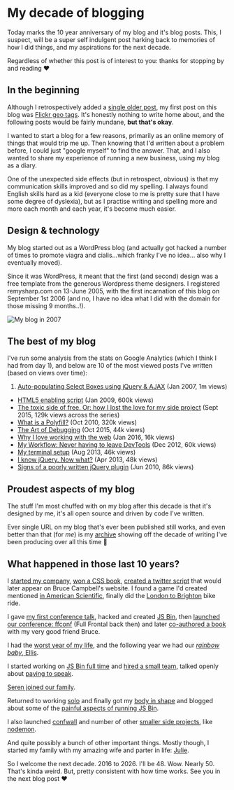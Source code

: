 # My decade of blogging

Today marks the 10 year anniversary of my blog and it's blog posts. This, I suspect, will be a super self indulgent post harking back to memories of how I did things, and my aspirations for the next decade.

Regardless of whether this post is of interest to you: thanks for stopping by and reading ❤

<!--more-->

## In the beginning

Although I retrospectively added a [single older post](/2006/06/17/auto-selecting-navigation), my first post on this blog was [Flickr geo tags](/2006/09/01/flickr-geo-tags). It's honestly nothing to write home about, and the following posts would be fairly mundane, **but that's okay**.

I wanted to start a blog for a few reasons, primarily as an online memory of things that would trip me up. Then knowing that I'd written about a problem before, I could just "google myself" to find the answer. That, and I also wanted to share my experience of running a new business, using my blog as a diary.

One of the unexpected side effects (but in retrospect, obvious) is that my communication skills improved and so did my spelling. I always found English skills hard as a kid (everyone close to me is pretty sure that I have some degree of dyslexia), but as I practise writing and spelling more and more each month and each year, it's become much easier.

## Design & technology

My blog started out as a WordPress blog (and actually got hacked a number of times to promote viagra and cialis…which franky I've no idea… also why I eventually moved).

Since it was WordPress, it meant that the first (and second) design was a free template from the generous Wordpress theme designers. I registered remysharp.com on 13-June 2005, with the first incarnation of this blog on September 1st 2006 (and no, I have no idea what I did with the domain for those missing 9 months..!).

![My blog in 2007](/images/blog-200702-cropped.png)

## The best of my blog

I've run some analysis from the stats on Google Analytics (which I think I had from day 1), and below are 10 of the most viewed posts I've written (based on views over time):

1. [Auto-populating Select Boxes using jQuery & AJAX](/2007/01/20/auto-populating-select-boxes-using-jquery-ajax) (Jan 2007, 1m views)
- [HTML5 enabling script](/2009/01/07/html5-enabling-script) (Jan 2009, 600k views)
- [The toxic side of free. Or: how I lost the love for my side project](/2015/09/14/jsbin-toxic-part-1) (Sept 2015, 129k views across the series)
- [What is a Polyfill?](/2010/10/08/what-is-a-polyfill) (Oct 2010, 320k views)
- [The Art of Debugging](/2015/10/14/the-art-of-debugging) (Oct 2015, 44k views)
- [Why I love working with the web](/2016/01/20/why-i-love-working-with-the-web) (Jan 2016, 16k views)
- [My Workflow: Never having to leave DevTools](/2012/12/21/my-workflow-never-having-to-leave-devtools) (Dec 2012, 60k views)
- [My terminal setup](/2013/07/25/my-terminal-setup) (Aug 2013, 46k views)
- [I know jQuery. Now what?](/2013/04/19/i-know-jquery-now-what) (Apr 2013, 48k views)
- [Signs of a poorly written jQuery plugin](/2010/06/03/signs-of-a-poorly-written-jquery-plugin) (Jun 2010, 86k views)

## Proudest aspects of my blog

The stuff I'm most chuffed with on my blog after this decade is that it's designed by me, it's all open source and driven by code I've written.

Ever single URL on my blog that's ever been published still works, and even better than that (for *me*) is my [archive](/archive) showing off the decade of writing I've been producing over all this time 💪

## What happened in those last 10 years?

I [started my company](/2006/09/05/birth), [won a CSS book](https://remysharp.com/2006/12/19/css-mastery-ipod-giveaway), [created a twitter script](https://remysharp.com/2007/03/20/how-to-add-twitter-to-your-blog-without-it-hanging-your-site) that would later appear on Bruce Campbell's website. I found a game I'd created mentioned [in American Scientific](https://remysharp.com/2007/03/23/the-day-i-appeared-in-scientific-american), finally did the [London to Brighton](https://remysharp.com/2007/06/19/our-london-to-brighton-bike-ride-and-route) bike ride.

I gave [my first conference talk](https://remysharp.com/2008/03/13/presenting-jquery-at-qcon), hacked and created [JS Bin](/2008/10/06/js-bin-for-collaborative-javascript-debugging), then [launched our conference: ffconf](/2009/04/20/full-frontal-javascript-conference) (Full Frontal back then) and later [co-authored a book](https://www.amazon.com/Introducing-HTML5-Voices-That-Matter/dp/0321687299/ref=sr_1_2?ie=UTF8&qid=1470682881&sr=8-2) with my very good friend Bruce.

I had the [worst year of my life](https://remysharp.com/2010/12/31/2010-the-year-ill-never-forget#tia), and the following year we had our [*rainbow baby*, Ellis](https://remysharp.com/2011/10/17/ellis-tennyson-sharp).

I started working on [JS Bin full time](https://remysharp.com/2013/08/14/jsbin-5th-birthday) and [hired a small team](https://remysharp.com/2013/09/24/i-am-hiring), talked openly about [paying to speak](https://remysharp.com/2014/03/07/youre-paying-to-speak).

[Seren joined our family](https://remysharp.com/2014/12/31/my-2014#family).

Returned to working [solo](https://remysharp.com/2015/01/05/reboot) and finally got my [body in shape](https://remysharp.com/2015/03/11/diet) and blogged about some of the [painful aspects of running JS Bin](https://remysharp.com/2015/09/14/jsbin-toxic-part-1).

I also launched [confwall](https://confwall.com) and number of other [smaller side projects](https://github.com/remy), like [nodemon](https://remysharp.com/2010/10/12/nodejs-rapid-development-nodemon).

And quite possibly a bunch of other important things. Mostly though, I started my family with my amazing wife and parter in life: [Julie](https://remysharp.com/2014/12/06/to-you).

So I welcome the next decade. 2016 to 2026. I'll be 48. Wow. Nearly 50. That's kinda weird. But, pretty consistent with how time works. See you in the next blog post ❤
